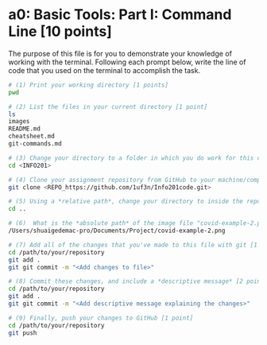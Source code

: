 # a0: Basic Tools: Part I: Command Line [10 points]

The purpose of this file is for you to demonstrate your knowledge of working with the terminal. Following each prompt below, write the line of code that you used on the terminal to accomplish the task.

```bash
# (1) Print your working directory [1 points]
pwd

# (2) List the files in your current directory [1 point]
ls
images
README.md
cheatsheet.md
git-commands.md

# (3) Change your directory to a folder in which you do work for this class (if you haven't created such a folder, please do so now — perhaps titled "INFO201") [1 point]
cd <INFO201>

# (4) Clone your assignment repository from GitHub to your machine/computer [1 point]
git clone <REPO_https://github.com/1uf3n/Info201code.git>

# (5) Using a *relative path*, change your directory to inside the repository you just cloned [1 point]
cd ..  

# (6)  What is the *absolute path* of the image file "covid-example-2.png"? (You can answer the absolute path on your own computer, or the absolute path only within the GitHub repository) [1 points]
/Users/shuaigedemac-pro/Documents/Project/covid-example-2.png

# (7) Add all of the changes that you've made to this file with git [1 point]
cd /path/to/your/repository
git add .
git git commit -m "<Add changes to file>"

# (8) Commit these changes, and include a *descriptive message* [2 points]
cd /path/to/your/repository
git add .
git git commit -m "<Add descriptive message explaining the changes>"

# (9) Finally, push your changes to GitHub [1 point]
cd /path/to/your/repository
git push

```
